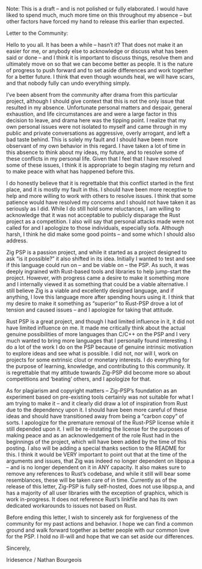 Note: This is a draft – and is not polished or fully elaborated. I would have liked to spend much, much more time on this throughout my absence – but other factors have forced my hand to release this earlier than expected.

Letter to the Community:

Hello to you all. It has been a while – hasn’t it? That does not make it an easier for me, or anybody else to acknowledge or discuss what has been said or done – and I think it is important to discuss things, resolve them and ultimately move on so that we can become better as people. It is the nature of progress to push forward and to set aside differences and work together for a better future. I think that even though wounds heal, we will have scars, and that nobody fully can undo everything simply.

I’ve been absent from the community after drama from this particular project, although I should give context that this is not the only issue that resulted in my absence. Unfortunate personal matters and despair, general exhaustion, and life circumstances are and were a large factor in this decision to leave, and drama here was the tipping point. I realize that my own personal issues were not isolated to myself and came through in my public and private conversations as aggressive, overly arrogant, and left a bad taste behind. This is solely my fault and I should have been more observant of my own behavior in this regard. I have taken a lot of time in this absence to think about my ideas, my future, and to resolve some of these conflicts in my personal life. Given that I feel that I have resolved some of these issues, I think it is appropriate to begin staging my return and to make peace with what has happened before this. 

I do honestly believe that it is regrettable that this conflict started in the first place, and it is mostly my fault in this. I should have been more receptive to help and more willing to work with others to resolve issues. I think that some patience would have resolved my concerns and I should not have taken it as seriously as I did. While I do still hold some reluctances, I am willing to acknowledge that it was not acceptable to publicly disparage the Rust project as a competition. I also will say that personal attacks made were not called for and I apologize to those individuals, especially sofa. Although harsh, I think he did make some good points – and some which I should also address.

Zig PSP is a passion project, and while it started as a project designed to ask “is it possible?” it also shifted in its idea. Initially I wanted to test and see if this language could run on – and be viable on – the PSP. As such, it was deeply ingrained with Rust-based tools and libraries to help jump-start the project. However, with progress came a desire to make it something more and I internally viewed it as something that could be a viable alternative. I still believe Zig is a viable and excellently designed language, and if anything, I love this language more after spending hours using it. I think that my desire to make it something as “superior” to Rust-PSP drove a lot of tension and caused issues – and I apologize for taking that attitude. 

Rust PSP is a great project, and though I had limited influence in it, it did not have limited influence on me. It made me critically think about the actual genuine possibilities of more languages than C/C++ on the PSP and I very much wanted to bring more languages that I personally found interesting. I do a lot of the work I do on the PSP because of genuine intrinsic motivation to explore ideas and see what is possible. I did not, nor will I, work on projects for some extrinsic clout or monetary interests. I do everything for the purpose of learning, knowledge, and contributing to this community. It is regrettable that my attitude towards Zig-PSP did become more so about competitions and ‘beating’ others, and I apologize for that.

As for plagiarism and copyright matters – Zig-PSP’s foundation as an experiment based on pre-existing tools certainly was not suitable for what I am trying to make it – and it clearly did draw a lot of inspiration from Rust due to the dependency upon it. I should have been more careful of these ideas and should have transitioned away from being a “carbon copy” of sorts. I apologize for the premature removal of the Rust-PSP license while it still depended upon it. I will be re-instating the license for the purposes of making peace and as an acknowledgement of the role Rust had in the beginnings of the project, which will have been added by the time of this posting. I also will be adding a special thanks section to the README for this. I think it would be VERY important to point out that at the time of the arguments and issues, that Zig was indeed no longer dependent on libpsp.a – and is no longer dependent on it in ANY capacity. It also makes sure to remove any references to Rust’s codebase, and while it still will bear some resemblances, these will be taken care of in time. Currently as of the release of this letter, Zig-PSP is fully self-hosted, does not use libpsp.a, and has a majority of all user libraries with the exception of graphics, which is work in-progress. It does not reference Rust’s linkfile and has its own dedicated workarounds to issues not based on Rust.

Before ending this letter, I wish to sincerely ask for forgiveness of the community for my past actions and behavior. I hope we can find a common ground and walk forward together as better people with our common love for the PSP. I hold no ill-will and hope that we can set aside our differences.

Sincerely,

Iridesence / Nathan Bourgeois
